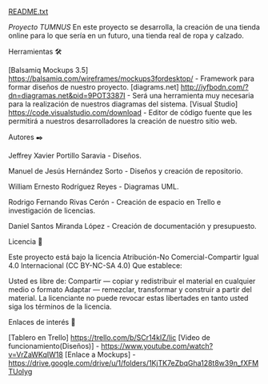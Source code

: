 [README.txt](https://github.com/Marcs202/tumnusLIC/files/7155431/README.txt)


*Proyecto TUMNUS*
En este proyecto se desarrolla, la creación de una tienda online para lo que sería en un futuro, una tienda real de ropa y calzado.

Herramientas 🛠️

[Balsamiq Mockups 3.5] https://balsamiq.com/wireframes/mockups3fordesktop/ - Framework para formar diseños de nuestro proyecto.
[diagrams.net] http://iyfbodn.com/?dn=diagramas.net&pid=9POT3387I - Será una herramienta muy necesaria para la realización de nuestros diagramas del
sistema.
[Visual Studio] https://code.visualstudio.com/download - Editor de código fuente que les permitirá a nuestros desarrolladores la creación de nuestro
sitio web.

Autores ✒️

Jeffrey Xavier Portillo Saravia - Diseños.						

Manuel de Jesús Hernández Sorto - Diseños y creación de repositorio.	

William Ernesto Rodríguez Reyes - Diagramas UML.								

Rodrigo Fernando Rivas Cerón - Creación de espacio en Trello e investigación de licencias.							

Daniel Santos Miranda López - Creación de documentación y presupuesto.						

Licencia 📄

Este proyecto está bajo la licencia Atribución-No Comercial-Compartir Igual 4.0 Internacional (CC BY-NC-SA 4.0) Que establece:

Usted es libre de: Compartir — copiar y redistribuir el material en cualquier medio o formato Adaptar — remezclar, transformar y construir a partir del material. 
La licenciante no puede revocar estas libertades en tanto usted siga los términos de la licencia.

Enlaces de interés 👀

[Tablero en Trello] https://trello.com/b/SCr14kIZ/lic
[Video de funcionamiento(Diseños)] - https://www.youtube.com/watch?v=VrZaWKqIW18
[Enlace a Mockups] - https://drive.google.com/drive/u/1/folders/1KjTK7eZbqGha128t8w39n_fXFMTUolyg
